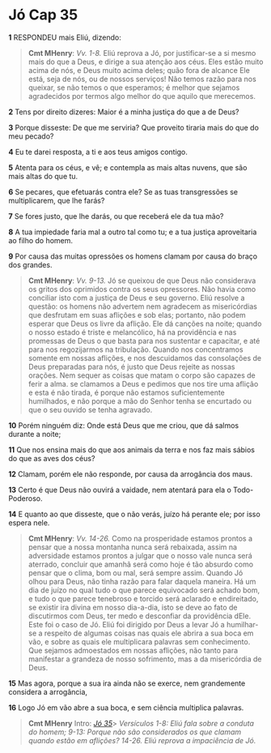 # Jó Cap 35

**1** 	RESPONDEU mais Eliú, dizendo:

> **Cmt MHenry**: *Vv. 1-8.* Eliú reprova a Jó, por justificar-se a si mesmo mais do que a Deus, e dirige a sua atenção aos céus. Eles estão muito acima de nós, e Deus muito acima deles; quão fora de alcance Ele está, seja de nós, ou de nossos serviços! Não temos razão para nos queixar, se não temos o que esperamos; é melhor que sejamos agradecidos por termos algo melhor do que aquilo que merecemos.

**2** 	Tens por direito dizeres: Maior é a minha justiça do que a de Deus?

**3** 	Porque disseste: De que me serviria? Que proveito tiraria mais do que do meu pecado?

**4** 	Eu te darei resposta, a ti e aos teus amigos contigo.

**5** 	Atenta para os céus, e vê; e contempla as mais altas nuvens, que são mais altas do que tu.

**6** 	Se pecares, que efetuarás contra ele? Se as tuas transgressões se multiplicarem, que lhe farás?

**7** 	Se fores justo, que lhe darás, ou que receberá ele da tua mão?

**8** 	A tua impiedade faria mal a outro tal como tu; e a tua justiça aproveitaria ao filho do homem.

**9** 	Por causa das muitas opressões os homens clamam por causa do braço dos grandes.

> **Cmt MHenry**: *Vv. 9-13.* Jó se queixou de que Deus não considerava os gritos dos oprimidos contra os seus opressores. Não havia como conciliar isto com a justiça de Deus e seu governo. Eliú resolve a questão: os homens não advertem nem agradecem as misericórdias que desfrutam em suas aflições e sob elas; portanto, não podem esperar que Deus os livre da aflição. Ele dá canções na noite; quando o nosso estado é triste e melancólico, há na providência e nas promessas de Deus o que basta para nos sustentar e capacitar, e até para nos regozijarmos na tribulação. Quando nos concentramos somente em nossas aflições, e nos descuidamos das consolações de Deus preparadas para nós, é justo que Deus rejeite as nossas orações. Nem sequer as coisas que matam o corpo são capazes de ferir a alma. se clamamos a Deus e pedimos que nos tire uma aflição e esta é não tirada, é porque não estamos suficientemente humilhados, e não porque a mão do Senhor tenha se encurtado ou que o seu ouvido se tenha agravado.

**10** 	Porém ninguém diz: Onde está Deus que me criou, que dá salmos durante a noite;

**11** 	Que nos ensina mais do que aos animais da terra e nos faz mais sábios do que as aves dos céus?

**12** 	Clamam, porém ele não responde, por causa da arrogância dos maus.

**13** 	Certo é que Deus não ouvirá a vaidade, nem atentará para ela o Todo-Poderoso.

**14** 	E quanto ao que disseste, que o não verás, juízo há perante ele; por isso espera nele.

> **Cmt MHenry**: *Vv. 14-26.* Como na prosperidade estamos prontos a pensar que a nossa montanha nunca será rebaixada, assim na adversidade estamos prontos a julgar que o nosso vale nunca será aterrado, concluir que amanhã será como hoje é tão absurdo como pensar que o clima, bom ou mal, será sempre assim. Quando Jó olhou para Deus, não tinha razão para falar daquela maneira. Há um dia de juízo no qual tudo o que parece equivocado será achado bom, e tudo o que parece tenebroso e torcido será aclarado e endireitado, se existir ira divina em nosso dia-a-dia, isto se deve ao fato de discutirmos com Deus, ter medo e desconfiar da providência dEle. Este foi o caso de Jó. Eliú foi dirigido por Deus a levar Jó a humilhar-se a respeito de algumas coisas nas quais ele abrira a sua boca em vão, e sobre as quais ele multiplicara palavras sem conhecimento. Que sejamos admoestados em nossas aflições, não tanto para manifestar a grandeza de nosso sofrimento, mas a da misericórdia de Deus.

**15** 	Mas agora, porque a sua ira ainda não se exerce, nem grandemente considera a arrogância,

**16** 	Logo Jó em vão abre a sua boca, e sem ciência multiplica palavras.


> **Cmt MHenry** Intro: *[Jó 35](../18A-Jo/35.md#0)*> *Versículos 1-8: Eliú fala sobre a conduta do homem; 9-13: Porque não são considerados os que clamam quando estão em aflições? 14-26. Eliú reprova a impaciência de Jó.*